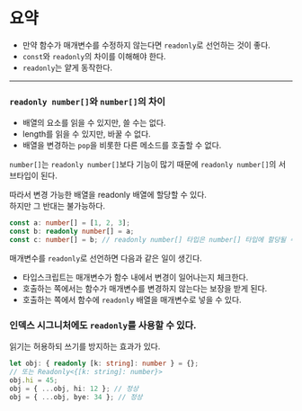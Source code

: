 # 요약

- 만약 함수가 매개변수를 수정하지 않는다면 `readonly`로 선언하는 것이 좋다.
- `const`와 `readonly`의 차이를 이해해야 한다.
- `readonly`는 얕게 동작한다.

---

### `readonly number[]`와 `number[]`의 차이

- 배열의 요소를 읽을 수 있지만, 쓸 수는 없다.
- length를 읽을 수 있지만, 바꿀 수 없다.
- 배열을 변경하는 `pop`을 비롯한 다른 메소드를 호출할 수 없다.

`number[]`는 `readonly number[]`보다 기능이 많기 때문에 `readonly number[]`의 서브타입이 된다.

따라서 변경 가능한 배열을 readonly 배열에 할당할 수 있다.<br>
하지만 그 반대는 불가능하다.

```typescript
const a: number[] = [1, 2, 3];
const b: readonly number[] = a;
const c: number[] = b; // readonly number[] 타입은 number[] 타입에 할당될 수 없다.
```

매개변수를 `readonly`로 선언하면 다음과 같은 일이 생긴다.

- 타입스크립트는 매개변수가 함수 내에서 변경이 일어나는지 체크한다.
- 호출하는 쪽에서는 함수가 매개변수를 변경하지 않는다는 보장을 받게 된다.
- 호출하는 쪽에서 함수에 `readonly` 배열을 매개변수로 넣을 수 있다.

### 인덱스 시그니처에도 `readonly`를 사용할 수 있다.

읽기는 허용하되 쓰기를 방지하는 효과가 있다.

```typescript
let obj: { readonly [k: string]: number } = {};
// 또는 Readonly<{[k: string]: number}>
obj.hi = 45;
obj = { ...obj, hi: 12 }; // 정상
obj = { ...obj, bye: 34 }; // 정상
```
